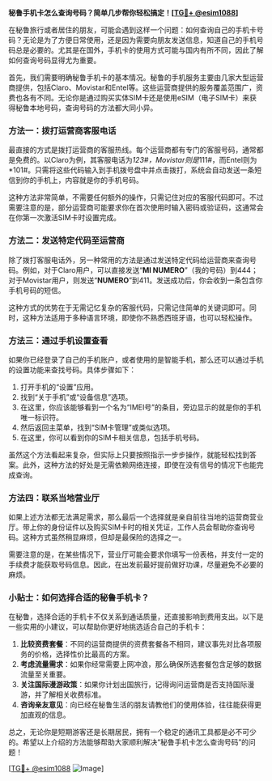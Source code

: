 **秘鲁手机卡怎么查询号码？简单几步帮你轻松搞定！[[TG💪+ @esim1088](https://t.me/s/esim1088)]**

在秘鲁旅行或者居住的朋友，可能会遇到这样一个问题：如何查询自己的手机卡号码？无论是为了方便日常使用，还是因为需要向朋友发送信息，知道自己的手机号码总是必要的。尤其是在国外，手机卡的使用方式可能与国内有所不同，因此了解如何查询号码显得尤为重要。

首先，我们需要明确秘鲁手机卡的基本情况。秘鲁的手机服务主要由几家大型运营商提供，包括Claro、Movistar和Entel等。这些运营商提供的服务覆盖范围广，资费也各有不同。无论你是通过购买实体SIM卡还是使用eSIM（电子SIM卡）来获得秘鲁本地号码，查询号码的方法都大同小异。

### 方法一：拨打运营商客服电话

最直接的方式是拨打运营商的客服热线。每个运营商都有专门的客服号码，通常都是免费的。以Claro为例，其客服电话为*123#，Movistar则是*111#，而Entel则为*101#。只需将这些代码输入到手机拨号盘中并点击拨打，系统会自动发送一条短信到你的手机上，内容就是你的手机号码。

这种方法非常简单，不需要任何额外的操作，只需记住对应的客服代码即可。不过需要注意的是，部分运营商可能要求你在首次使用时输入密码或验证码，这通常会在你第一次激活SIM卡时设置完成。

### 方法二：发送特定代码至运营商

除了拨打客服电话外，另一种常用的方法是通过发送特定代码给运营商来查询号码。例如，对于Claro用户，可以直接发送“**MI NUMERO**”（我的号码）到444；对于Movistar用户，则发送“**NUMERO**”到411。发送成功后，你会收到一条包含你手机号码的短信。

这种方式的优势在于无需记忆复杂的客服代码，只需记住简单的关键词即可。同时，这种方法适用于多种语言环境，即使你不熟悉西班牙语，也可以轻松操作。

### 方法三：通过手机设置查看

如果你已经登录了自己的手机账户，或者使用的是智能手机，那么还可以通过手机的设置功能来查找号码。具体步骤如下：

1. 打开手机的“设置”应用。
2. 找到“关于手机”或“设备信息”选项。
3. 在这里，你应该能够看到一个名为“IMEI号”的条目，旁边显示的就是你的手机唯一标识符。
4. 然后返回主菜单，找到“SIM卡管理”或类似选项。
5. 在这里，你可以看到你的SIM卡相关信息，包括手机号码。

虽然这个方法看起来复杂，但实际上只要按照指示一步步操作，就能轻松找到答案。此外，这种方法的好处是无需依赖网络连接，即使在没有信号的情况下也能完成查询。

### 方法四：联系当地营业厅

如果上述方法都无法满足需求，那么最后一个选择就是亲自前往当地的运营商营业厅。带上你的身份证件以及购买SIM卡时的相关凭证，工作人员会帮助你查询号码。这种方式虽然稍显麻烦，但却是最保险的选择之一。

需要注意的是，在某些情况下，营业厅可能会要求你填写一份表格，并支付一定的手续费才能获取号码信息。因此，在出发前最好提前做好功课，尽量避免不必要的麻烦。

### 小贴士：如何选择合适的秘鲁手机卡？

在秘鲁，选择合适的手机卡不仅关系到通话质量，还直接影响到费用支出。以下是一些实用的小建议，可以帮助你更好地挑选适合自己的手机卡：

1. **比较资费套餐**：不同的运营商提供的资费套餐各不相同，建议事先对比各项服务的价格，选择性价比最高的方案。
2. **考虑流量需求**：如果你经常需要上网冲浪，那么确保所选套餐包含足够的数据流量至关重要。
3. **关注国际漫游政策**：如果你计划出国旅行，记得询问运营商是否支持国际漫游，并了解相关收费标准。
4. **咨询亲友意见**：向已经在秘鲁生活的朋友请教他们的使用体验，往往能获得更加直观的信息。

总之，无论你是短期游客还是长期居民，拥有一个稳定的通讯工具都是必不可少的。希望以上介绍的方法能够帮助大家顺利解决“秘鲁手机卡怎么查询号码”的问题！

[[TG💪+ @esim1088](https://t.me/s/esim1088) ![Image](https://i.postimg.cc/4NQfJmqS/Snipaste-2025-05-13-00-14-12.png)]
